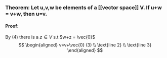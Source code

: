 ### Theorem: Let u,v,w be elements of a [[vector space]] V. If u+w = v+w, then u=v.

#### Proof: 

By (4) there is a $z\in V$ s.t $w+z = \vec{0}$
$$
\begin{aligned}
v=v+\vec{0} (3) \\
\text{line 2} \\
\text{line 3}
\end{aligned}
$$



